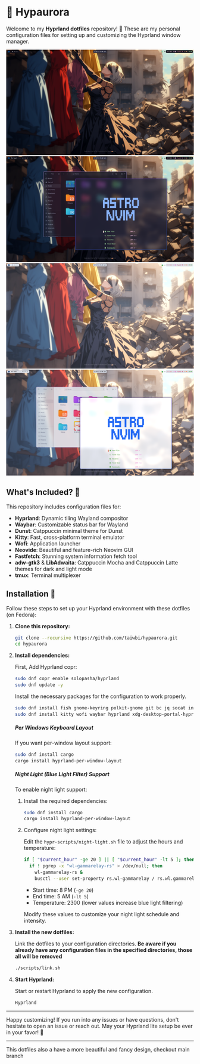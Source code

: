 # 🌌 Hypaurora

Welcome to my **Hyprland dotfiles** repository! 🎉 These are my personal configuration files for setting up and customizing the Hyprland window manager.

<img src="https://raw.githubusercontent.com/taiwbi/hypaurora/main/assets/dark-clean.png" alt="Dark Mode screenshot">
<img src="https://raw.githubusercontent.com/taiwbi/hypaurora/main/assets/dark-apps.png" alt="Dark Mode with apps screenshot">
<img src="https://raw.githubusercontent.com/taiwbi/hypaurora/main/assets/light-clean.png" alt="Light Mode screenshot">
<img src="https://raw.githubusercontent.com/taiwbi/hypaurora/main/assets/light-apps.png" alt="Light Mode with apps screenshot">

## What's Included? 🤔

This repository includes configuration files for:

- **Hyprland**: Dynamic tiling Wayland compositor
- **Waybar**: Customizable status bar for Wayland
- **Dunst**: Catppuccin minimal theme for Dunst
- **Kitty**: Fast, cross-platform terminal emulator
- **Wofi**: Application launcher
- **Neovide**: Beautiful and feature-rich Neovim GUI
- **Fastfetch**: Stunning system information fetch tool
- **adw-gtk3** & **LibAdwaita**: Catppuccin Mocha and Catppuccin Latte themes for dark and light mode
- **tmux**: Terminal multiplexer

## Installation 🚀

Follow these steps to set up your Hyprland environment with these dotfiles (on Fedora):

1. **Clone this repository:**

   ```bash
   git clone --recursive https://github.com/taiwbi/hypaurora.git
   cd hypaurora
   ```

2. **Install dependencies:**

   First, Add Hyprland copr:

   ```sh
   sudo dnf copr enable solopasha/hyprland
   sudo dnf update -y
   ```

   Install the necessary packages for the configuration to work properly.

   ```bash
   sudo dnf install fish gnome-keyring polkit-gnome git bc jq socat inotify-tools
   sudo dnf install kitty wofi waybar hyprland xdg-desktop-portal-hyprland hyprpaper hyprlock hypridle hyprland-plugins brightnessctl grim slurp wl-clipboard dunst fswebcam
   ```

   ##### Per Windows Keyboard Layout

   If you want per-window layout support:

   ```bash
   sudo dnf install cargo
   cargo install hyprland-per-window-layout
   ```

   ##### Night Light (Blue Light Filter) Support

   To enable night light support:

   1. Install the required dependencies:

      ```bash
      sudo dnf install cargo
      cargo install hyprland-per-window-layout
      ```

   2. Configure night light settings:

      Edit the `hypr-scripts/night-light.sh` file to adjust the hours and temperature:

      ```sh
      if [ "$current_hour" -ge 20 ] || [ "$current_hour" -lt 5 ]; then
        if ! pgrep -x "wl-gammarelay-rs" > /dev/null; then
          wl-gammarelay-rs &
          busctl --user set-property rs.wl-gammarelay / rs.wl.gammarelay Temperature q 2300
      ```

      - Start time: 8 PM (`-ge 20`)
      - End time: 5 AM (`-lt 5`)
      - Temperature: 2300 (lower values increase blue light filtering)

      Modify these values to customize your night light schedule and intensity.

3. **Install the new dotfiles:**

   Link the dotfiles to your configuration directories. **Be aware if you already have any configuration files in the specified directories, those all will be removed**

   ```bash
   ./scripts/link.sh
   ```

4. **Start Hyprland:**

   Start or restart Hyprland to apply the new configuration.

   ```bash
   Hyprland
   ```

---

Happy customizing! If you run into any issues or have questions, don't hesitate to open an issue or reach out. May your Hyprland lite setup be ever in your favor! 🌟

---

This dotfiles also a have a more beautiful and fancy design, checkout main branch
